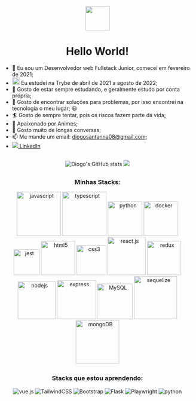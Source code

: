 <div align="center">
  <img
     src="https://lh3.googleusercontent.com/pw/AL9nZEUZ8I2bXthxg6iw7tBJAAiqbe75iamqmLGisOCH_3y3plc9NLfNwoHm5lpeBLPsJV8uw7kD27jv8WJz_QkjDKUTpZpBx3pHILJF-NJeQ1FQuYrXB7RVXE1cEnT2vt2p-TdtgDUyL1M_j5hGHcCOILI=s126-no?authuser=0"
     width=65
  />
  <h1>Hello World!</h1>
</div>

- :hatching_chick: Eu sou um Desenvolvedor web Fullstack Junior, comecei em fevereiro de 2021;
- <img src="https://emoji.slack-edge.com/TMDDFEPFU/trybe/54202dc3a934a845.png" height="20px" width="20px"> Eu estudei na Trybe de abril de 2021 a agosto de 2022;
- :monocle_face: Gosto de estar sempre estudando, e geralmente estudo por conta própria;
- :eyes: Gosto de encontrar soluções para problemas, por isso encontrei na tecnologia o meu lugar; :satisfied:
- :surfer: Gosto de sempre tentar, pois os riscos fazem parte da vida;
- :japan: Apaixonado por Animes;
- :hand_over_mouth: Gosto muito de longas conversas;
- 📫 Me mande um email: <a href="mailto:diogosantanna08@gmail.com" target="_blank">diogosantanna08@gmail.com</a>;
- <img src="https://i.stack.imgur.com/gVE0j.png"/><a href="https://www.linkedin.com/in/diogo-santanna/"> LinkedIn</a>

##

<div align="center">
<img alt="Diogo's GitHub stats" src="https://github-readme-stats-dihsantanna.vercel.app/api?username=dihsantanna&theme=chartreuse-dark&show_icons=true&hide=contribs&count_private=true" />
<img src="https://github-readme-stats-dihsantanna.vercel.app/api/top-langs/?username=dihsantanna&layout=compact&langs_count=6&theme=chartreuse-dark" />
</div>
  
##

<h3 align="center">Minhas Stacks:</h3>
<div align="center">
  <img src="https://img.shields.io/badge/-JavaScript-%23323330.svg?style=plastic&logo=javascript&logoColor=%23F7DF1E" alt="javascript" width=118/>
  <img src="https://img.shields.io/badge/-TypeScript-%23323330.svg?style=plastic&logo=typescript&logoColor=3178C6" alt="typescript" width=118/>
  <img src="https://img.shields.io/badge/-Python-%23323330?style=plastic&logo=python&logoColor=3776AB" alt="python" width=92/>
  <img src="https://img.shields.io/badge/-Docker-%23323330.svg?style=plastic&logo=docker&logoColor=white" alt="docker" width=92/>
  <img src="https://img.shields.io/badge/-Jest-%23323330?style=plastic&logo=jest&logoColor=C21325" alt="jest" width=69/>
  <img src="https://img.shields.io/badge/-HTML5-%23323330.svg?style=plastic&logo=html5&logoColor=E34F26" alt="html5" width=91/>
  <img src="https://img.shields.io/badge/-CSS3-%23323330.svg?style=plastic&logo=css3&logoColor=1572B6" alt="css3" width=80/>
  <img src="https://img.shields.io/badge/-React.js-%23323330.svg?style=plastic&logo=react&logoColor=61DAFB" alt="react.js" width=102/>
  <img src="https://img.shields.io/badge/-Redux-%23323330.svg?style=plastic&logo=redux&logoColor=764ABC" alt="redux" width=91>
  <img src="https://img.shields.io/badge/-node.js-%23323330?style=plastic&logo=node.js&logoColor=6DA55F" alt="nodejs" width=101/>
  <img src="https://img.shields.io/badge/-Express-%23323330.svg?style=plastic&logo=express&logoColor=%2361DAFB" alt="express" width=104/>
  <img src="https://img.shields.io/badge/-MySQL-%23323330.svg?style=plastic&logo=mysql&logoColor=4479A1" alt="MySQL" width=95/>
  <img src="https://img.shields.io/badge/-Sequelize-%23323330.svg?style=plastic&logo=Sequelize&logoColor=52B0E7" alt="sequelize" width=115/>
  <img src="https://img.shields.io/badge/-MongoDB-%23323330.svg?style=plastic&logo=mongodb&logoColor=%234ea94b" alt="mongoDB" width=116/>
  </div>

##

<h3 align="center">Stacks que estou aprendendo:</h3>
<div align="center">
  
  <img src="https://img.shields.io/badge/vuejs-%2335495e.svg?style=for-the-badge&logo=vuedotjs&logoColor=%234FC08D" alt="vue.js"/>
  <img src="https://img.shields.io/badge/tailwindcss-%2338B2AC.svg?style=for-the-badge&logo=tailwind-css&logoColor=white" alt="TailwindCSS"/>
  <img src="https://img.shields.io/badge/bootstrap-%23563D7C.svg?style=for-the-badge&logo=bootstrap&logoColor=white" alt="Bootstrap"/>
  <img src="https://img.shields.io/badge/flask-white?style=for-the-badge&logo=flask&logoColor=black" alt="Flask"/>
  <img src="https://img.shields.io/badge/Playwright-1c1e21?style=for-the-badge&logo=playwright&logoColor=#2EAD33" alt="Playwright"/>
  <img src="https://img.shields.io/badge/Pytest-ffdd54?style=for-the-badge&logo=pytest&logoColor=#0A9EDC" alt="python"/>
</div>

##
